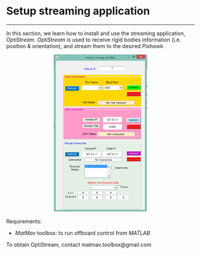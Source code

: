 # Setup streaming application



---
In this section, we learn how to install and use the streaming application, *OptiStream*. *OptiStream* is used to receive rigid bodies information (i.e. position & orientation), and stream them to the desired *Pixhawk*.

<div style="text-align: center;"><img src="OptiStream.PNG" alt="OptiStream" style="width: 250px;"> </img> </div>

Requirements:
* *MatMav* toolbox: to run offboard control from *MATLAB*

<div class="info">
To obtain OptiStream, contact matmav.toolbox@gmail.com 
</div>







